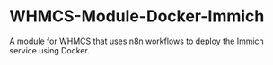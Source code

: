 # WHMCS-Module-Docker-Immich
A module for WHMCS that uses n8n workflows to deploy the Immich service using Docker.
